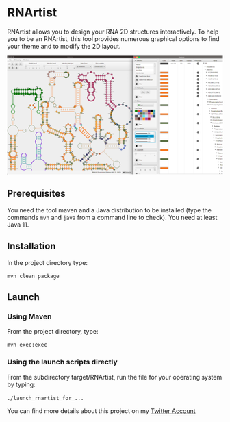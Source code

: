 RNArtist
=========

RNArtist allows you to design your RNA 2D structures interactively. To help you to be an RNArtist, this tool provides numerous graphical options to find your theme and to modify the 2D layout.

![Screen Capture](media/Capture%20d’écran%202020-12-27%20à%2020.48.24.png)

## Prerequisites
You need the tool maven and a Java distribution to be installed (type the commands ```mvn``` and ```java``` from a command line to check). You need at least Java 11.

## Installation

In the project directory type: 

```
mvn clean package
```

## Launch

### Using Maven

From the project directory, type:

```
mvn exec:exec
```

### Using the launch scripts directly

From the subdirectory target/RNArtist, run the file for your operating system by typing: 

```./launch_rnartist_for_...```

You can find more details about this project on my [Twitter Account](https://twitter.com/rnartist_app)
